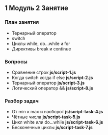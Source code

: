 ## 1 Модуль 2 Занятие

### План занятия

- Тернарный оператор
- switch
- Циклы while, do...while и for
- Директивы break и continue

### Вопросы

- Сравнение строк **js/script-1.js**
- Когда switch когда if else **js/script-2.js**
- Тернарный оператор **js/script-3.js**
- Логический оператор && **js/script-8.js**

### Разбор задач

- От min к max и наоборот **js/script-task-4.js**
- Чётные числа **js/script-task-5.js**
- Цикл white или do...while **js/script-task-6.js**
- Бесконечные циклы **js/script-task-7.js**
